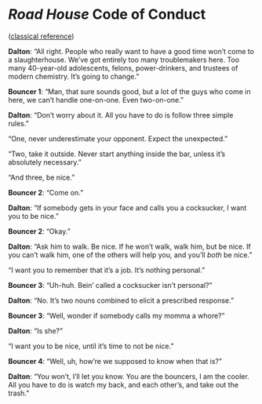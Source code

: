 # *Road House* Code of Conduct

([classical reference](https://www.youtube.com/watch?v=-QJsljIDKkk))

**Dalton**: “All right. People who really want to have a good time
won’t come to a slaughterhouse. We’ve got entirely too many
troublemakers here. Too many 40-year-old adolescents, felons,
power-drinkers, and trustees of modern chemistry. It’s going to
change.”

**Bouncer 1**: “Man, that sure sounds good, but a lot of the guys who
come in here, we can’t handle one-on-one. Even two-on-one.”

**Dalton**: “Don’t worry about it. All you have to do is follow three
simple rules.”

“One, never underestimate your opponent. Expect the unexpected.”

“Two, take it outside. Never start anything inside the bar, unless
it’s absolutely necessary.”

“And three, be nice.”

**Bouncer 2**: “Come on.”

**Dalton**: “If somebody gets in your face and calls you a cocksucker,
I want you to be nice.”

**Bouncer 2**: “Okay.”

**Dalton**: “Ask him to walk. Be nice. If he won’t walk, walk him, but
be nice. If you can’t walk him, one of the others will help you, and
you’ll *both* be nice.”

“I want you to remember that it’s a job. It’s nothing personal.”

**Bouncer 3**: “Uh-huh. Bein’ called a cocksucker isn’t personal?”

**Dalton**: “No. It’s two nouns combined to elicit a prescribed
response.”

**Bouncer 3**: “Well, wonder if somebody calls my momma a whore?”

**Dalton**: “Is she?”

“I want you to be nice, until it’s time to not be nice.”

**Bouncer 4**: “Well, uh, how’re we supposed to know when that is?”

**Dalton**: “You won’t, I’ll let you know. You are the bouncers, I am
the cooler. All you have to do is watch my back, and each other’s, and
take out the trash.”
